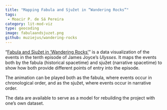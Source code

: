```yaml
---
title: "Mapping Fabula and Sjužet in “Wandering Rocks”"
tags:  
 - Moacir P. de Sá Pereira
category: lit-mod-viz
type: geocoding
image: fabulaandsjuzet.png
github: muziejus/wandering-rocks
---
```


“[Fabula and Sjužet in ‘Wandering
Rocks’](http://muziejus.github.io/wandering-rocks)” is a data visualization of
the events in the tenth episode of James Joyce’s _Ulysses_. It maps the events
both by the fabula (historical spacetime) and sjužet (narrative spacetime) to
show how both provide different points of entry into the episode.

The animation can be played both as the fabula, where events occur in
chronological order, and as the sjužet, where events occur in narrative order.

The data are available to serve as a model for rebuilding the project with
one’s own dataset.
